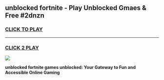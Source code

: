 
## unblocked fortnite - Play Unblocked Gmaes & Free #2dnzn
<h3>
<a href="https://premium.freeplayer.one?title=unblocked_fortnite&ref=03M">CLICK TO PLAY</a></h3>
<hr>

<h3>
<a href="https://premium.freeplayer.one?title=unblocked_fortnite&ref=03M">CLICK 2 PLAY</a>
  
</h3>

<a href="https://premium.freeplayer.one?title=unblocked_fortnite&ref=03M"><img src="https://clearcache.store/games.png"></a>


**unblocked fortnite games unblocked: Your Gateway to Fun and Accessible Online Gaming**

